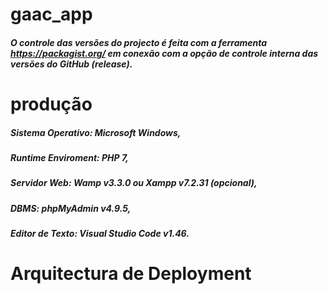 # gaac_app

##### O controle das versões do projecto é feita com a ferramenta https://packagist.org/ em conexão com a opção de controle interna das versões do GitHub (release).


# produção
##### Sistema Operativo: Microsoft Windows,
##### Runtime Enviroment: PHP 7,
##### Servidor Web: Wamp v3.3.0 ou Xampp v7.2.31 (opcional),
##### DBMS: phpMyAdmin v4.9.5,
##### Editor de Texto: Visual Studio Code v1.46.


# Arquitectura de Deployment

